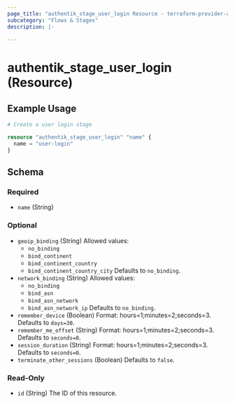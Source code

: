 ```yaml
---
page_title: "authentik_stage_user_login Resource - terraform-provider-authentik"
subcategory: "Flows & Stages"
description: |-
  
---
```


# authentik_stage_user_login (Resource)



## Example Usage

```terraform
# Create a user login stage

resource "authentik_stage_user_login" "name" {
  name = "user-login"
}
```

<!-- schema generated by tfplugindocs -->
## Schema

### Required

- `name` (String)

### Optional

- `geoip_binding` (String) Allowed values:
  - `no_binding`
  - `bind_continent`
  - `bind_continent_country`
  - `bind_continent_country_city`
 Defaults to `no_binding`.
- `network_binding` (String) Allowed values:
  - `no_binding`
  - `bind_asn`
  - `bind_asn_network`
  - `bind_asn_network_ip`
 Defaults to `no_binding`.
- `remember_device` (Boolean) Format: hours=1;minutes=2;seconds=3. Defaults to `days=30`.
- `remember_me_offset` (String) Format: hours=1;minutes=2;seconds=3. Defaults to `seconds=0`.
- `session_duration` (String) Format: hours=1;minutes=2;seconds=3. Defaults to `seconds=0`.
- `terminate_other_sessions` (Boolean) Defaults to `false`.

### Read-Only

- `id` (String) The ID of this resource.
